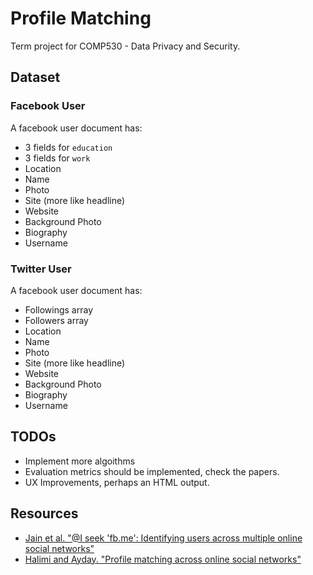 # Profile Matching
Term project for COMP530 - Data Privacy and Security.

## Dataset

### Facebook User
A facebook user document has:
- 3 fields for `education`
- 3 fields for `work`
- Location
- Name
- Photo
- Site (more like headline)
- Website
- Background Photo
- Biography
- Username

### Twitter User
A facebook user document has:
- Followings array
- Followers array
- Location
- Name
- Photo
- Site (more like headline)
- Website
- Background Photo
- Biography
- Username

## TODOs
- Implement more algoithms
- Evaluation metrics should be implemented, check the papers.
- UX Improvements, perhaps an HTML output.

## Resources
- [Jain et al. "@I seek 'fb.me': Identifying users across multiple online social networks"](https://github.com/erhant/profile-matching/blob/main/resources/Jain%20et.%20al.%20-%20I%20seek%20fbme%20Identifying%20Users%20across%20Multiple%20Online%20Social%20Networks%20(2013).pdf)
- [Halimi and Ayday. "Profile matching across online social networks"](https://github.com/erhant/profile-matching/blob/main/resources/Halimi%2C%20Ayday%20-%20Profile%20Matching%20Across%20Online%20Social%20Networks%20(2020).pdf)
